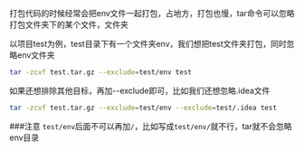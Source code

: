 打包代码的时候经常会把env文件一起打包，占地方，打包也慢，tar命令可以忽略打包文件夹下的某个文件，文件夹

<!--more-->


以项目test为例，test目录下有一个文件夹env，我们想把test文件夹打包，同时忽略env文件夹
```bash
tar -zcvf test.tar.gz --exclude=test/env test
```
如果还想排除其他目标，再加--exclude即可，比如我们还想忽略.idea文件
```bash
tar -zcvf test.tar.gz --exclude=test/env --exclude=test/.idea test
```



###注意
`test/env`后面不可以再加`/`，比如写成`test/env/`就不行，tar就不会忽略env目录